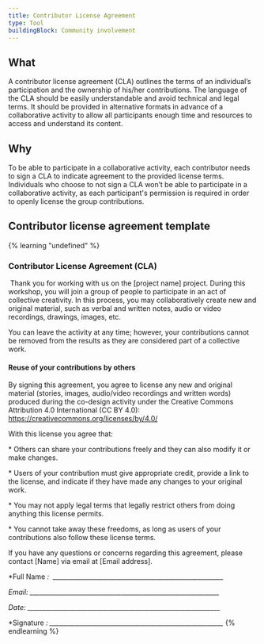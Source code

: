 ```yaml
---
title: Contributor License Agreement
type: Tool
buildingBlock: Community involvement
---
```

## What

A contributor license agreement (CLA) outlines the terms of an individual’s participation and the ownership of his/her contributions. The language of the CLA should be easily understandable and avoid technical and legal terms. It should be provided in alternative formats in advance of a collaborative activity to allow all participants enough time and resources to access and understand its content.

## Why

To be able to participate in a collaborative activity, each contributor needs to sign a CLA to indicate agreement to the provided license terms. Individuals who choose to not sign a CLA won’t be able to participate in a collaborative activity, as each participant's permission is required in order to openly license the group contributions.

## Contributor license agreement template

{% learning "undefined" %}


### [](<>)Contributor License Agreement (CLA)

 Thank you for working with us on the \[project name] project. During this workshop, you will join a group of people to participate in an act of collective creativity. In this process, you may collaboratively create new and original material, such as verbal and written notes, audio or video recordings, drawings, images, etc.

[](<>)You can leave the activity at any time; however, your contributions cannot be removed from the results as they are considered part of a collective work.

#### Reuse of your contributions by others

By signing this agreement, you agree to license any new and original material (stories, images, audio/video recordings and written words) produced during the co-design activity under the Creative Commons Attribution 4.0 International (CC BY 4.0):  <https://creativecommons.org/licenses/by/4.0/>

With this license you agree that:

\* Others can share your contributions freely and they can also modify it or make changes.

\* Users of your contribution must give appropriate credit, provide a link to the license, and indicate if they have made any changes to your original work.

\* You may not apply legal terms that legally restrict others from doing anything this license permits.

\* You cannot take away these freedoms, as long as users of your contributions also follow these license terms.

If you have any questions or concerns regarding this agreement, please contact \[Name] via email at \[Email address].

*Full Name *:  \_\_\_\_\_\_\_\_\_\_\_\_\_\_\_\_\_\_\_\_\_\_\_\_\_\_\_\_\_\_\_\_\_\_\_\_\_\_\_\_\_\_\_\_\_\_\_\_\_\_\_\_\_\_*

*Email: \_\_\_\_\_\_\_\_\_\_\_\_\_\_\_\_\_\_\_\_\_\_\_\_\_\_\_\_\_\_\_\_\_\_\_\_\_\_\_\_\_\_\_\_\_\_\_\_\_\_\_\_\_\_\_\_\_\_\_\_*

*Date: \_\_\_\_\_\_\_\_\_\_\_\_\_\_\_\_\_\_\_\_\_\_\_\_\_\_\_\_\_\_\_\_\_\_\_\_\_\_\_\_\_\_\_\_\_\_\_\_\_\_\_\_\_\_\_\_\_\_\_\__*

*Signature *: \_\_\_\_\_\_\_\_\_\_\_\_\_\_\_\_\_\_\_\_\_\_\_\_\_\_\_\_\_\_\_\_\_\_\_\_\_\_\_\_\_\_\_\_\_\_\_\_\_\_\_\_\_\__*
{% endlearning %}